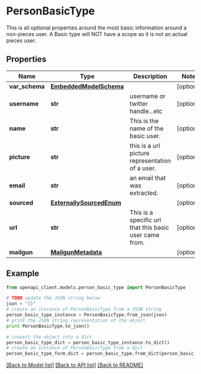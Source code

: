 # PersonBasicType

This is all optional properties around the most basic information around a non-pieces user.  A Basic type will NOT have a scope as it is not an actual pieces user.

## Properties
Name | Type | Description | Notes
------------ | ------------- | ------------- | -------------
**var_schema** | [**EmbeddedModelSchema**](EmbeddedModelSchema.md) |  | [optional] 
**username** | **str** | username or twitter handle...etc | [optional] 
**name** | **str** | This is the name of the basic user. | [optional] 
**picture** | **str** | this is a url picture representation of a user. | [optional] 
**email** | **str** | an email that was extracted. | [optional] 
**sourced** | [**ExternallySourcedEnum**](ExternallySourcedEnum.md) |  | [optional] 
**url** | **str** | This is a specific url that this basic user came from. | [optional] 
**mailgun** | [**MailgunMetadata**](MailgunMetadata.md) |  | [optional] 

## Example

```python
from openapi_client.models.person_basic_type import PersonBasicType

# TODO update the JSON string below
json = "{}"
# create an instance of PersonBasicType from a JSON string
person_basic_type_instance = PersonBasicType.from_json(json)
# print the JSON string representation of the object
print PersonBasicType.to_json()

# convert the object into a dict
person_basic_type_dict = person_basic_type_instance.to_dict()
# create an instance of PersonBasicType from a dict
person_basic_type_form_dict = person_basic_type.from_dict(person_basic_type_dict)
```
[[Back to Model list]](../README.md#documentation-for-models) [[Back to API list]](../README.md#documentation-for-api-endpoints) [[Back to README]](../README.md)


